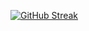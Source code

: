 [![GitHub Streak](https://streak-stats.demolab.com?user=sshonkk&theme=catppuccin-mocha)](https://git.io/streak-stats)
